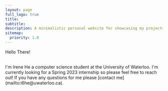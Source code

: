 ```yaml
---
layout: page
full_logo: true
title:
subtitle:
description: A minimalistic personal website for showcasing my projects.
sitemap:
  priority: 1.0
---
```


<p class="describe-text">Hello There!</p>
<br>
I'm Irene He a computer science student at the University of Waterloo. I'm currently looking for a Spring 2023 internship so please feel free to reach out! If you have any questions for me please [contact me](mailto:i6he@uwaterloo.ca).

<br>
<br>
<br>
<br>
<br>
<br>
<br>
